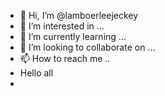 - 👋 Hi, I’m @lamboerleejeckey
- 👀 I’m interested in ...
- 🌱 I’m currently learning ...
- 💞️ I’m looking to collaborate on ...
- 📫 How to reach me ..
- Hello all
- 
<!---
lamboerleejeckey/lamboerleejeckey is a ✨ special ✨ repository because its `README.md` (this file) appears on your GitHub profile.
You can click the Preview link to take a look at your changes.
--->
